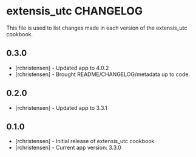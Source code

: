 extensis_utc CHANGELOG
======================

This file is used to list changes made in each version of the extensis_utc cookbook.

0.3.0
-----
- [rchristensen] - Updated app to 4.0.2
- [rchristensen] - Brought README/CHANGELOG/metadata up to code.

0.2.0
-----
- [rchristensen] - Updated app to 3.3.1

0.1.0
-----
- [rchristensen] - Initial release of extensis_utc cookbook
- [rchristensen] - Current app version: 3.3.0